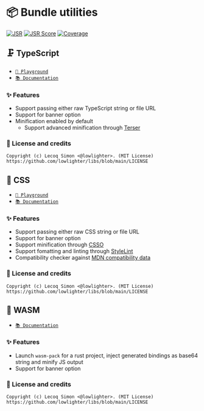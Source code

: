 # 📦 Bundle utilities

[![JSR](https://jsr.io/badges/@libs/bundle)](https://jsr.io/@libs/bundle) [![JSR Score](https://jsr.io/badges/@libs/bundle/score)](https://jsr.io/@libs/bundle) [![Coverage](https://libs-coverage.lecoq.io/bundle/badge.svg)](https://libs-coverage.lecoq.io/bundle)

## 🗜️ TypeScript

- [`🦕 Playground`](https://libs.lecoq.io/bundle/ts)
- [`📚 Documentation`](https://jsr.io/@libs/bundle/doc/ts/~)

### ✨ Features

- Support passing either raw TypeScript string or file URL
- Support for banner option
- Minification enabled by default
  - Support advanced minification through [Terser](https://terser.org)

### 📜 License and credits

```
Copyright (c) Lecoq Simon <@lowlighter>. (MIT License)
https://github.com/lowlighter/libs/blob/main/LICENSE
```

## 🎨 CSS

- [`🦕 Playground`](https://libs.lecoq.io/bundle/css)
- [`📚 Documentation`](https://jsr.io/@libs/bundle/doc/css/~)

### ✨ Features

- Support passing either raw CSS string or file URL
- Support for banner option
- Support minification through [CSSO](https://github.com/css/csso)
- Support fomatting and linting through [StyleLint](https://github.com/stylelint/stylelint)
- Compatibility checker against [MDN compatibility data](https://github.com/mdn/browser-compat-data)

### 📜 License and credits

```
Copyright (c) Lecoq Simon <@lowlighter>. (MIT License)
https://github.com/lowlighter/libs/blob/main/LICENSE
```

## 🔬 WASM

- [`📚 Documentation`](https://jsr.io/@libs/bundle/doc/wasm/~)

### ✨ Features

- Launch `wasm-pack` for a rust project, inject generated bindings as base64 string and minify JS output
- Support for banner option

### 📜 License and credits

```
Copyright (c) Lecoq Simon <@lowlighter>. (MIT License)
https://github.com/lowlighter/libs/blob/main/LICENSE
```
